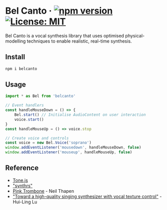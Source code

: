 # Bel Canto &middot; [![npm version](https://img.shields.io/npm/v/react.svg?style=flat)](https://www.npmjs.com/package/belcanto) [![License: MIT](https://img.shields.io/badge/License-MIT-yellow.svg)](https://opensource.org/licenses/MIT)

Bel Canto is a vocal synthesis library that uses optimised physical-modelling techniques to enable realistic, real-time synthesis.

## Install

```bash
npm i belcanto
```

## Usage

```js
import * as Bel from 'belcanto'

// Event handlers
const handleMouseDown = () => {
    Bel.start() // Initialise AudioContent on user interaction
    voice.start()
}
const handleMouseUp = () => voice.stop

// Create voice and controls
const voice = new Bel.Voice('soprano')
window.addEventListener('mousedown', handleMouseDown, false)
window.addEventListener('mouseup', handleMouseUp, false)
```

## Reference
- [Tone.js](https://github.com/Tonejs/Tone.js)
- ["synthrs"](https://github.com/gyng/synthrs/)
- [Pink Trombone](https://dood.al/pinktrombone/) - Neil Thapen
- ["Toward a high-quality singing synthesizer with vocal texture control"](https://ccrma.stanford.edu/~vickylu/thesis/) - Hui-Ling Lu

